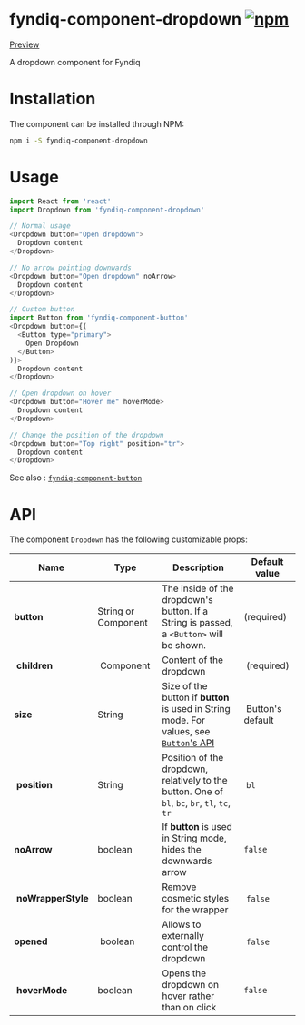 # fyndiq-component-dropdown [![npm](https://img.shields.io/npm/v/fyndiq-component-dropdown.svg?maxAge=3600)](https://www.npmjs.com/package/fyndiq-component-dropdown)

[Preview](http://developers.fyndiq.com/fyndiq-ui/?selectedKind=Dropdown&selectedStory=default)

A dropdown component for Fyndiq

# Installation

The component can be installed through NPM:

``` bash
npm i -S fyndiq-component-dropdown
```

# Usage

``` js
import React from 'react'
import Dropdown from 'fyndiq-component-dropdown'

// Normal usage
<Dropdown button="Open dropdown">
  Dropdown content
</Dropdown>

// No arrow pointing downwards
<Dropdown button="Open dropdown" noArrow>
  Dropdown content
</Dropdown>

// Custom button
import Button from 'fyndiq-component-button'
<Dropdown button={(
  <Button type="primary">
    Open Dropdown
  </Button>
)}>
  Dropdown content
</Dropdown>

// Open dropdown on hover
<Dropdown button="Hover me" hoverMode>
  Dropdown content
</Dropdown>

// Change the position of the dropdown
<Dropdown button="Top right" position="tr">
  Dropdown content
</Dropdown>
```

See also : [`fyndiq-component-button`](/fyndiq/labday-fyndiq-ui/tree/master/packages/fyndiq-component-button)

# API

The component `Dropdown` has the following customizable props:

| Name | Type | Description | Default value |
|---|---|---|---|
| **button** | String or Component | The inside of the dropdown's button. If a String is passed, a `<Button>` will be shown. | (required) |
| **children** | Component | Content of the dropdown | (required) |
| **size** | String | Size of the button if **button** is used in String mode. For values, see [`Button`'s API](../fyndiq-component-button#API) | Button's default |
| **position** | String | Position of the dropdown, relatively to the button. One of `bl`, `bc`, `br`, `tl`, `tc`, `tr` | `bl` |
| **noArrow** | boolean | If **button** is used in String mode, hides the downwards arrow | `false` |
| **noWrapperStyle** | boolean | Remove cosmetic styles for the wrapper | `false` |
| **opened** | boolean | Allows to externally control the dropdown | `false` |
| **hoverMode** | boolean | Opens the dropdown on hover rather than on click | `false` |
